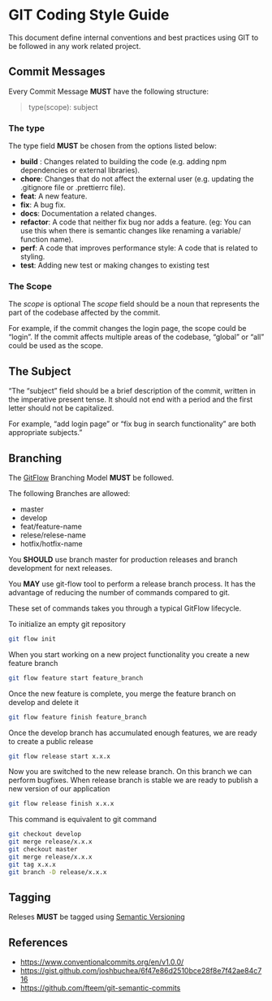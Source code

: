 # GIT Coding Style Guide

This document define internal conventions and best practices using GIT to be followed in any work related project.

## Commit Messages

Every Commit Message **MUST** have the following structure:

> type(scope): subject

### The type
The type field **MUST** be chosen from the options listed below:

- **build** : Changes related to building the code (e.g. adding npm dependencies or external libraries).
- **chore**: Changes that do not affect the external user (e.g. updating the .gitignore file or .prettierrc file).
- **feat**: A new feature.
- **fix**: A bug fix.
- **docs**: Documentation a related changes.
- **refactor**: A code that neither fix bug nor adds a feature. (eg: You can use this when there is semantic changes like renaming a variable/ function name).
- **perf**: A code that improves performance style: A code that is related to styling.
- **test**: Adding new test or making changes to existing test

### The Scope
The *scope* is optional
The *scope* field should be a noun that represents the part of the codebase affected by the commit.

For example, if the commit changes the login page, the scope could be “login”. If the commit affects multiple areas of the codebase, “global” or “all” could be used as the scope.


## The Subject
“The “subject” field should be a brief description of the commit, written in the imperative present tense. It should not end with a period and the first letter should not be capitalized.

For example, “add login page” or “fix bug in search functionality” are both appropriate subjects.”


## Branching
The [GitFlow](https://www.atlassian.com/git/tutorials/comparing-workflows/gitflow-workflow) Branching Model **MUST** be followed.

The following Branches are allowed: 

 - master
 - develop
 - feat/feature-name
 - relese/relese-name
 - hotfix/hotfix-name

You **SHOULD** use branch master for production releases and branch development for next releases.

You **MAY** use git-flow tool to perform a release branch process. It has the advantage of reducing the number of commands compared to git.

These set of commands takes you through a typical GitFlow lifecycle.

To initialize an empty git repository
 ```bash
git flow init
```

When you start working on a new project functionality you create a new feature branch
 ```bash
 git flow feature start feature_branch
```

Once the new feature is complete, you merge the feature branch on develop and delete it
 ```bash
 git flow feature finish feature_branch
```

Once the develop branch has accumulated enough features, we are ready to create a public release
 ```bash
git flow release start x.x.x
```
Now you are switched to the new release branch.
On this branch we can perform bugfixes.
When release branch is stable we are ready to publish a new version of our application
```bash
git flow release finish x.x.x
```
This command is equivalent to git command
```bash
git checkout develop
git merge release/x.x.x
git checkout master
git merge release/x.x.x
git tag x.x.x
git branch -D release/x.x.x
```

## Tagging
Releses **MUST** be tagged using [Semantic Versioning](https://semver.org/)


## References
- https://www.conventionalcommits.org/en/v1.0.0/
- https://gist.github.com/joshbuchea/6f47e86d2510bce28f8e7f42ae84c716
- https://github.com/fteem/git-semantic-commits

